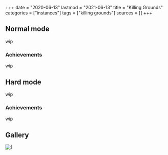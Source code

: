 +++
date = "2020-06-13"
lastmod = "2021-06-13"
title = "Killing Grounds"
categories = ["instances"]
tags = ["killing grounds"]
sources = []
+++

[1]: /images/instances/killingGrounds_01.png

## Normal mode
wip

### Achievements
wip

## Hard mode
wip

### Achievements
wip

## Gallery

![1]
